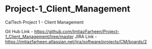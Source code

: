 # Project-1_Client_Management
CalTech Project 1 - Client Management

Git Hub Link -  https://github.com/ImtiazFarheen/Project-1_Client_Management/tree/master 
JIRA Link - https://imtiazfarheen.atlassian.net/jira/software/projects/CM/boards/2 